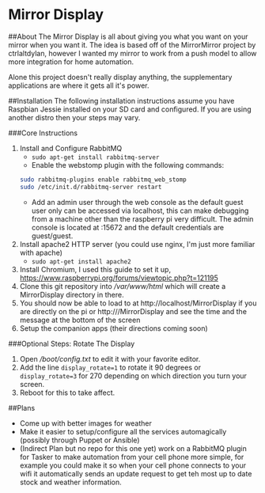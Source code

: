# Mirror Display

##About
The Mirror Display is all about giving you what you want on your mirror when you want it.  The idea is based off of the MirrorMirror project by ctrlaltdylan, however I wanted my mirror to work from a push model to allow more integration for home automation.

Alone this project doesn't really display anything, the supplementary applications are where it gets all it's power.

##Installation
The following installation instructions assume you have Raspbian Jessie installed on your SD card and configured.  If you are using another distro then your steps may vary.

###Core Instructions
1. Install and Configure RabbitMQ
   * `sudo apt-get install rabbitmq-server`
   * Enable the webstomp plugin with the following commands:
    ```bash
    sudo rabbitmq-plugins enable rabbitmq_web_stomp
    sudo /etc/init.d/rabbitmq-server restart
    ```
   * Add an admin user through the web console as the default guest user only can be accessed via localhost, this can make debugging from a machine other than the raspberry pi very difficult.  The admin console is located at <IP>:15672 and the default credentials are guest/guest.
2. Install apache2 HTTP server (you could use nginx, I'm just more familiar with apache)
   * `sudo apt-get install apache2`
3. Install Chromium, I used this guide to set it up, https://www.raspberrypi.org/forums/viewtopic.php?t=121195
4. Clone this git repository into */var/www/html* which will create a MirrorDisplay directory in there.
5. You should now be able to load to at http://localhost/MirrorDisplay if you are directly on the pi or http://<ip>/MirrorDisplay and see the time and the message at the bottom of the screen
6. Setup the companion apps (their directions coming soon)

###Optional Steps:
Rotate The Display

1. Open */boot/config.txt* to edit it with your favorite editor.
2. Add the line `display_rotate=1` to rotate it 90 degrees or `display_rotate=3` for 270 depending on which direction you turn your screen.
3. Reboot for this to take affect.

##Plans
* Come up with better images for weather
* Make it easier to setup/configure all the services automagically (possibly through Puppet or Ansible)
* (Indirect Plan but no repo for this one yet) work on a RabbitMQ plugin for Tasker to make automation from your cell phone more simple, for example you could make it so when your cell phone connects to your wifi it automatically sends an update request to get teh most up to date stock and weather information.